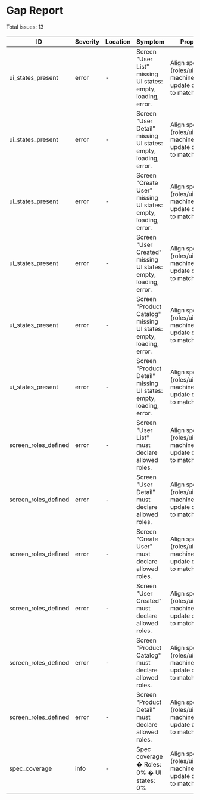 # Gap Report

Total issues: 13

| ID | Severity | Location | Symptom | Proposed fix |
|---|---|---|---|---|
| ui_states_present | error | - | Screen "User List" missing UI states: empty, loading, error. | Align spec (roles/uiStates/state machine) and update components to match. |
| ui_states_present | error | - | Screen "User Detail" missing UI states: empty, loading, error. | Align spec (roles/uiStates/state machine) and update components to match. |
| ui_states_present | error | - | Screen "Create User" missing UI states: empty, loading, error. | Align spec (roles/uiStates/state machine) and update components to match. |
| ui_states_present | error | - | Screen "User Created" missing UI states: empty, loading, error. | Align spec (roles/uiStates/state machine) and update components to match. |
| ui_states_present | error | - | Screen "Product Catalog" missing UI states: empty, loading, error. | Align spec (roles/uiStates/state machine) and update components to match. |
| ui_states_present | error | - | Screen "Product Detail" missing UI states: empty, loading, error. | Align spec (roles/uiStates/state machine) and update components to match. |
| screen_roles_defined | error | - | Screen "User List" must declare allowed roles. | Align spec (roles/uiStates/state machine) and update components to match. |
| screen_roles_defined | error | - | Screen "User Detail" must declare allowed roles. | Align spec (roles/uiStates/state machine) and update components to match. |
| screen_roles_defined | error | - | Screen "Create User" must declare allowed roles. | Align spec (roles/uiStates/state machine) and update components to match. |
| screen_roles_defined | error | - | Screen "User Created" must declare allowed roles. | Align spec (roles/uiStates/state machine) and update components to match. |
| screen_roles_defined | error | - | Screen "Product Catalog" must declare allowed roles. | Align spec (roles/uiStates/state machine) and update components to match. |
| screen_roles_defined | error | - | Screen "Product Detail" must declare allowed roles. | Align spec (roles/uiStates/state machine) and update components to match. |
| spec_coverage | info | - | Spec coverage � Roles: 0% � UI states: 0% | Align spec (roles/uiStates/state machine) and update components to match. |